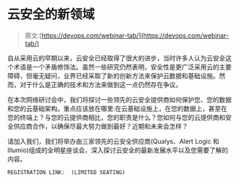 # 云安全的新领域

> 原文:[https://devops.com/webinar-tab/](https://devops.com/webinar-tab/)

自从采用云的早期以来，云安全已经取得了很大的进步，当时许多人认为云安全这个术语是一个矛盾修饰法。虽然一些研究仍然表明，安全性是更广泛采用云的主要障碍，但毫无疑问，业界已经采取了新的创新方法来保护云数据和基础设施。然而，对于什么是正确的技术和方法来做到这一点仍然存在争议。

在本次网络研讨会中，我们将探讨一些领先的云安全提供商如何保护您、您的数据和您的云基础架构。重点应该放在哪里:在云基础设施上，在您的数据上，甚至在您的终端上？与您的云提供商相比，您的职责是什么？您如何与您的云提供商和安全供应商合作，以确保尽最大努力做到最好？近期和未来会怎样？

请加入我们，我们将举办由三家领先的云安全供应商(Qualys、Alert Logic 和 Illumio)组成的全明星座谈会，深入探讨云安全的最新发展水平以及您需要了解的内容。

```
REGISTRATION LINK:  (LIMITED SEATING)
```